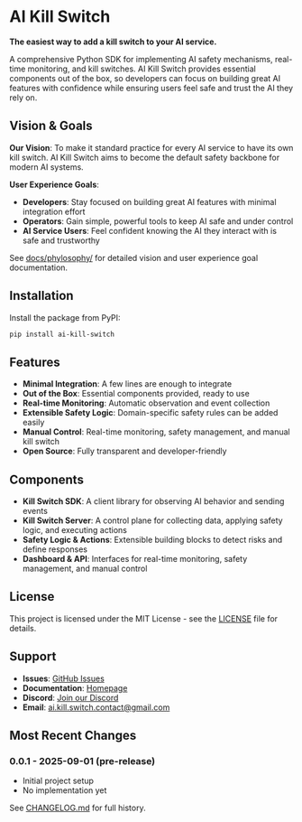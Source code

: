 # AI Kill Switch

**The easiest way to add a kill switch to your AI service.**

A comprehensive Python SDK for implementing AI safety mechanisms, real-time monitoring, and kill switches. AI Kill Switch provides essential components out of the box, so developers can focus on building great AI features with confidence while ensuring users feel safe and trust the AI they rely on.

## Vision & Goals

**Our Vision**: To make it standard practice for every AI service to have its own kill switch. AI Kill Switch aims to become the default safety backbone for modern AI systems.

**User Experience Goals**:
- **Developers**: Stay focused on building great AI features with minimal integration effort
- **Operators**: Gain simple, powerful tools to keep AI safe and under control  
- **AI Service Users**: Feel confident knowing the AI they interact with is safe and trustworthy

See [docs/phylosophy/](docs/phylosophy/) for detailed vision and user experience goal documentation.

## Installation

Install the package from PyPI:

```bash
pip install ai-kill-switch
```

## Features

- **Minimal Integration**: A few lines are enough to integrate
- **Out of the Box**: Essential components provided, ready to use
- **Real-time Monitoring**: Automatic observation and event collection
- **Extensible Safety Logic**: Domain-specific safety rules can be added easily
- **Manual Control**: Real-time monitoring, safety management, and manual kill switch
- **Open Source**: Fully transparent and developer-friendly

## Components

- **Kill Switch SDK**: A client library for observing AI behavior and sending events
- **Kill Switch Server**: A control plane for collecting data, applying safety logic, and executing actions
- **Safety Logic & Actions**: Extensible building blocks to detect risks and define responses
- **Dashboard & API**: Interfaces for real-time monitoring, safety management, and manual control

## License

This project is licensed under the MIT License - see the [LICENSE](LICENSE) file for details.

## Support

- **Issues**: [GitHub Issues](https://github.com/ai-kill-switch/ai-kill-switch/issues)
- **Documentation**: [Homepage](https://ai-kill-switch.github.io)
- **Discord**: [Join our Discord](https://discord.gg/Pu3aKmEP)
- **Email**: ai.kill.switch.contact@gmail.com

## Most Recent Changes

### 0.0.1 - 2025-09-01 (pre-release)
- Initial project setup
- No implementation yet

See [CHANGELOG.md](CHANGELOG.md) for full history.